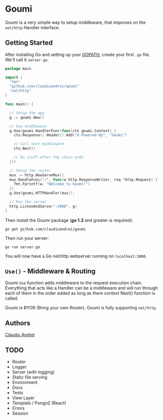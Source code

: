 # Goumi

Goumi is a very simple way to setup middleware, that improves on the `net/http` Handler interface.

## Getting Started

After installing Go and setting up your [GOPATH](http://golang.org/doc/code.html#GOPATH), create your first `.go` file. We'll call it `server.go`.

~~~ go
package main

import (
  "fmt"
  "github.com/claudiuandrei/goumi"
  "net/http"
)

func main() {

  // Setup the app
  g := goumi.New()

  // Use middleware
  g.Use(goumi.HandlerFunc(func(ctx goumi.Context) {
    ctx.Response().Header().Add("X-Powered-By", "Goumi")

    // Call next middleware
    ctx.Next()

    // Do stuff after the chain ends
  }))

  // Setup the router
  mux := http.NewServeMux()
  mux.HandleFunc("/", func(w http.ResponseWriter, req *http.Request) {
    fmt.Fprintf(w, "Welcome to Goumi!")
  })
  g.Use(goumi.HTTPHandler(mux));

  // Run the server
  http.ListenAndServe(":3000", g)
}
~~~

Then install the Goumi package (**go 1.3** and greater is required):
~~~
go get github.com/claudiuandrei/goumi
~~~

Then run your server:
~~~
go run server.go
~~~

You will now have a Go net/http webserver running on `localhost:3000`.

## `Use()` - Middleware & Routing

Goumi `Use` function adds middleware to the request execution chain. Everything that acts like a Handler can be a middleware and will run through each of them in the order added as long as there context Next() function is called.

Goumi is BYOR (Bring your own Router). Goumi is fully supporting `net/http`.

## Authors

[Claudiu Andrei](http://claudiuandrei.com/)

## TODO

- Router
- Logger
- Server (with logging)
- Static file serving
- Environment
- Docs
- Tests
- View Layer
- Template / Pongo2 (React)
- Errors
- Session
